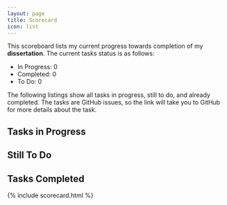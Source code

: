 ```yaml
---
layout: page
title: Scorecard
icon: list
---
```


<div id="messages"></div>

This scoreboard lists my current progress towards completion of my **dissertation**. The current tasks status is as follows:

<!-- Big numbers status with counts -->
<ul class="taskCounts">
    <li id="inProgressCount">In Progress: <span class="count">0</span></li>
    <li id="doneCount">Completed: <span class="count">0</span></li>
    <li id="readyCount">To Do: <span class="count">0</span></li>
</ul>

<!-- Progress Bar contains a stacked bar with in-progress and done tasks -->
<div id="progressBar">
    <span id="inProgressBar"></span>
    <span id="doneBar"></span>
</div>

The following listings show all tasks in progress, still to do, and already completed. The tasks are GitHub issues, so the link will take you to GitHub for more details about the task.

## Tasks in Progress

<ul id="inProgressList" class="taskList"></ul>

## Still To Do

<ul id="readyList" class="taskList"></ul>

## Tasks Completed

<ul id="doneList" class="taskList"></ul>

<!-- this loads the javascript for the scorecard app -->
{% include scorecard.html %}

